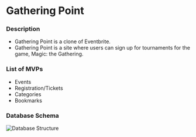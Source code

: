 # Gathering Point

### Description
* Gathering Point is a clone of Eventbrite.
* Gathering Point is a site where users can sign up for tournaments for the game, Magic: the Gathering.

### List of MVPs

* Events
* Registration/Tickets
* Categories
* Bookmarks

### Database Schema
![Database Structure](https://i.imgur.com/rAnEwkA.png)


